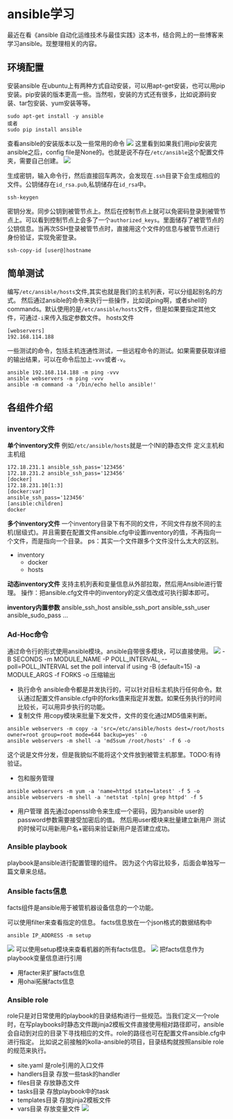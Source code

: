 # ansible学习
最近在看《ansible 自动化运维技术与最佳实践》这本书，结合网上的一些博客来学习ansible。现整理相关的内容。
## 环境配置
安装ansible
在ubuntu上有两种方式自动安装，可以用apt-get安装，也可以用pip安装。pip安装的版本更高一些。当然啦，安装的方式还有很多，比如说源码安装、tar包安装、yum安装等等。
```shell
sudo apt-get install -y ansible
或者
sudo pip install ansible
```
查看ansible的安装版本以及一些常用的命令
![](assets/markdown-img-paste-20180926103551701.png)
这里看到如果我们用pip安装完ansible之后，config file是None的。也就是说不存在`/etc/ansible`这个配置文件夹，需要自己创建。
![](assets/markdown-img-paste-20180926105619645.png)

生成密钥，输入命令行，然后直接回车两次，会发现在`.ssh`目录下会生成相应的文件。公钥储存在`id_rsa.pub`,私钥储存在`id_rsa`中。
```
ssh-keygen
```

密钥分发。同步公钥到被管节点上。然后在控制节点上就可以免密码登录到被管节点上。可以看到控制节点上会多了一个`authorized_keys`。里面储存了被管节点的公钥信息。当再次SSH登录被管节点时，直接用这个文件的信息与被管节点进行身份验证，实现免密登录。
```
ssh-copy-id [user@]hostname
```

## 简单测试
编写`/etc/ansible/hosts`文件,其实也就是我们的主机列表，可以分组起别名的方式。
然后通过ansible的命令来执行一些操作，比如说ping啊，或者shell的commands。默认使用的是`/etc/ansible/hosts`文件，但是如果要指定其他文件，可通过`-i`来传入指定参数文件。
hosts文件
```
[webservers]
192.168.114.188
```
一些测试的命令，包括主机连通性测试，一些远程命令的测试。如果需要获取详细的输出结果，可以在命令后加上`-vvv`或者`-v`。
```
ansible 192.168.114.188 -m ping -vvv
ansible webservers -m ping -vvv
ansible -m command -a '/bin/echo hello ansible!'
```

## 各组件介绍
### inventory文件
**单个inventory文件**
例如`/etc/ansible/hosts`就是一个INI的静态文件
定义主机和主机组
```
172.18.231.1 ansible_ssh_pass='123456'
172.18.231.2 ansible_ssh_pass='123456'
[docker]
172.18.231.10[1:3]
[docker:var]
ansible_ssh_pass='123456'
[ansible:children]
docker
```
**多个inventory文件**
一个inventory目录下有不同的文件，不同文件存放不同的主机(层级式)。并且需要在配置文件ansible.cfg中设置inventory的值，不再指向一个文件，而是指向一个目录。
ps：其实一个文件跟多个文件没什么太大的区别。
- inventory
    - docker
    - hosts

**动态inventory文件**
支持主机列表和变量信息从外部拉取，然后用Ansible进行管理。
操作：把ansible.cfg文件中的inventory的定义值改成可执行脚本即可。

**inventory内置参数**
ansible_ssh_host
ansible_ssh_port
ansible_ssh_user
ansible_sudo_pass
...

### Ad-Hoc命令
通过命令行的形式使用ansible模块。ansible自带很多模块，可以直接使用。
![](assets/markdown-img-paste-20180926203457397.png)
-B SECONDS
-m MODULE_NAME
-P POLL_INTERVAL, --poll=POLL_INTERVAL  set the poll interval if using -B (default=15)
-a MODULE_ARGS
-f FORKS
-o 压缩输出

- 执行命令
ansible命令都是并发执行的，可以针对目标主机执行任何命令。默认通过配置文件ansible.cfg中的forks值来指定并发数。如果任务执行的时间比较长，可以用异步执行的功能。
- 复制文件
用copy模块来批量下发文件，文件的变化通过MD5值来判断。
```
ansible webservers -m copy -a 'src=/etc/ansible/hosts dest=/root/hosts owner=root group=root mode=644 backup=yes' -o
ansible webservers -m shell -a 'md5sum /root/hosts' -f 6 -o
```
这个说是文件分发，但是我貌似不能将这个文件放到被管主机那里。TODO:有待验证。
- 包和服务管理
```
ansible webservers -m yum -a 'name=httpd state=latest' -f 5 -o
ansible webservers -m shell -a 'netstat -tpln| grep httpd' -f 5
```
- 用户管理
首先通过openssl命令来生成一个密码，因为ansible user的password参数需要接受加密后的值。
然后用user模块来批量建立新用户
测试的时候可以用新用户名+密码来验证新用户是否建立成功。



### Ansible playbook
playbook是ansible进行配置管理的组件。
因为这个内容比较多，后面会单独写一篇文章来总结。

### Ansible facts信息
facts组件是ansible用于被管机器设备信息的一个功能。

可以使用filter来查看指定的信息。
facts信息放在一个json格式的数据结构中
```
ansible IP_ADDRESS -m setup
```
![](assets/markdown-img-paste-20180927131848466.png)
可以使用setup模块来查看机器的所有facts信息。
![](assets/markdown-img-paste-20180927132040711.png)
把facts信息作为playbook变量信息进行引用
- 用facter来扩展facts信息
- 用ohai拓展facts信息

### Ansible role
role只是对日常使用的playbook的目录结构进行一些规范。当我们定义一个role时，在写playbooks时静态文件跟jinja2模板文件直接使用相对路径即可，ansible会自动到对应的目录下寻找相应的文件。role的路径也可在配置文件ansible.cfg中进行指定。
比如说之前接触的kolla-ansible的项目，目录结构就按照ansible role的规范来执行。
- site.yaml 是role引用的入口文件
- handlers目录 存放一些task的handler
- files目录 存放静态文件
- tasks目录 存放playbook中的task
- templates目录 存放jinja2模板文件
- vars目录 存放变量文件
![](assets/markdown-img-paste-20180927132425950.png)
